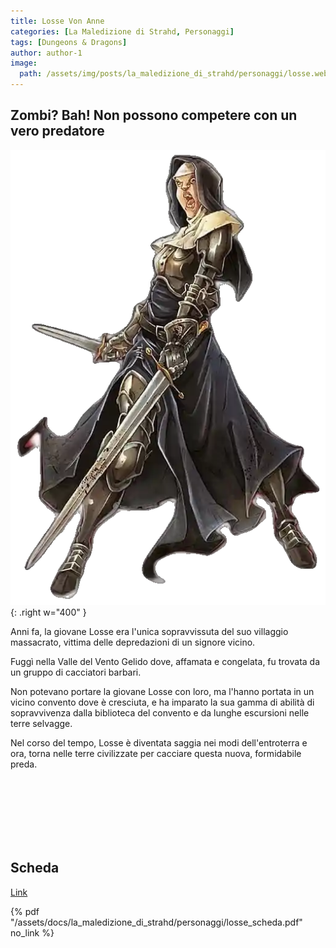 ```yaml
---
title: Losse Von Anne
categories: [La Maledizione di Strahd, Personaggi]
tags: [Dungeons & Dragons]
author: author-1
image:
  path: /assets/img/posts/la_maledizione_di_strahd/personaggi/losse.webp
---
```


## Zombi? Bah! Non possono competere con un vero predatore

![Desktop View](/assets/img/posts/la_maledizione_di_strahd/personaggi/losse.webp){: .right w="400" }

Anni fa, la giovane Losse era l'unica sopravvissuta del suo villaggio massacrato, vittima delle depredazioni di un signore vicino. 

Fuggì nella Valle del Vento Gelido dove, affamata e congelata, fu trovata da un gruppo di cacciatori barbari. 

Non potevano portare la giovane Losse con loro, ma l'hanno portata in un vicino convento dove è cresciuta, e ha imparato la sua gamma di abilità di sopravvivenza dalla biblioteca del convento e da lunghe escursioni nelle terre selvagge. 

Nel corso del tempo, Losse è diventata saggia nei modi dell'entroterra e ora, torna nelle terre civilizzate per cacciare questa nuova, formidabile preda.

<br><br><br><br><br><br>

## Scheda

<a href="/assets/docs/la_maledizione_di_strahd/personaggi/losse_scheda.pdf" target="_blank">Link</a>

{% pdf "/assets/docs/la_maledizione_di_strahd/personaggi/losse_scheda.pdf" no_link %}